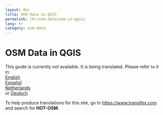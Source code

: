 ```yaml
---
layout: doc
title: OSM Data in QGIS
permalink: /hr/osm-data/osm-in-qgis/
lang: hr
category: osm-data
---
```


OSM Data in QGIS
=================

This guide is currently not available. It is being translated. Please refer to it in:  
[English](/en/osm-data/osm-in-qgis/)  
[Español](/es/osm-data/osm-in-qgis/)  
[Netherlands](/nl/osm-data/osm-in-qgis/)  
or [Deutsch](/de/osm-data/osm-in-qgis/)


To help produce translations for this site, go to <https://www.transifex.com> and search for **HOT-OSM**.
